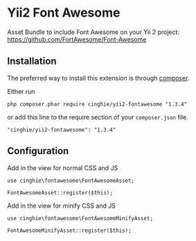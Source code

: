# Yii2 Font Awesome
Asset Bundle to include Font Awesome on your Yii 2 project: https://github.com/FortAwesome/Font-Awesome

Installation
-----------------

The preferred way to install this extension is through [composer](http://getcomposer.org/download/).

Either run

```
php composer.phar require cinghie/yii2-fontawesome "1.3.4"
```

or add this line to the require section of your `composer.json` file.

```
"cinghie/yii2-fontawesome": "1.3.4"
```

Configuration
-----------------

Add in the view for normal CSS and JS

```
use cinghie\fontawesome\FontAwesomeAsset;

FontAwesomeAsset::register($this);
```

Add in the view for minify CSS and JS

```
use cinghie\fontawesome\FontAwesomeMinifyAsset;

FontAwesomeMinifyAsset::register($this);
```

